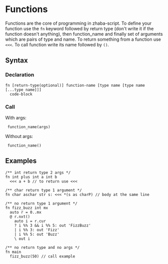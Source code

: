 # Functions

Functions are the core of programming in zhaba-script. To define your function use the `fn` keyword followed by return type (don't write it if the function doesn't anything), then function_name and finally set of arguments which are pairs of type and name.
To return something from a function use `<<<`.
To call function write its name followed by `()`.

## Syntax

### Declaration

```zh
fn [return-type(optional)] function-name [type name [type name [...type name]]]
  code-block
```

### Call

With args:

```
 function_name(args)
```

Without args:

```
 function_name()
```

## Examples

```zh
/** int return type 2 args */
fn int plus int a int b
  <<< a + b // to return use <<<
```

```zh
/** char return type 1 argument */
fn char aschar str s: <<< *(s as charP) // body at the same line
```

```zh
/** no return type 1 argument */
fn fizz_buzz int mx
  auto r = 0..mx
  @ r.nxt()
    auto i = r.cur
    ? i %% 3 && i %% 5: out 'FizzBuzz'
    | i %% 3: out 'Fizz'
    | i %% 5: out 'Buzz'
    \ out i
```

```zh
/** no return type and no args */
fn main
  fizz_buzz(50) // call example
```
